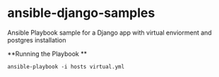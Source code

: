 # ansible-django-samples

Ansible Playbook sample for a Django app with virtual enviorment and postgres installation 

**Running the Playbook **


```
ansible-playbook -i hosts virtual.yml
```
